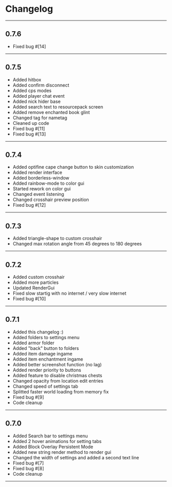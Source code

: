 # Changelog
***
## 0.7.6
- Fixed bug #[14]
***
## 0.7.5
- Added hitbox
- Added confirm disconnect
- Added cps modes
- Added player chat event
- Added nick hider base
- Added search text to resourcepack screen
- Added remove enchanted book glint
- Changed tag for nametag
- Cleaned up code
- Fixed bug #[11]
- Fixed bug #[13]
***
## 0.7.4
- Added optifine cape change button to skin customization
- Added render interface
- Added borderless-window
- Added rainbow-mode to color gui
- Started rework on color gui
- Changed event listening
- Changed crosshair preview position
- Fixed bug #[12]
***
## 0.7.3
- Added triangle-shape to custom crosshair
- Changed max rotation angle from 45 degrees to 180 degrees
***
## 0.7.2
- Added custom crosshair
- Added more particles
- Updated RenderGui
- Fixed slow startig with no internet / very slow internet
- Fixed bug #[10]
***
## 0.7.1
 - Added this changelog :)
 - Added folders to settings menu
 - Added armor folder
 - Added "back" button to folders
 - Added item damage ingame
 - Added item enchantment ingame
 - Added better screenshot function (no lag)
 - Added render priority to buttons
 - Added feature to disable christmas chests
 - Changed opacity from location edit entries
 - Changed speed of settings tab
 - Splitted faster world loading from memory fix
 - Fixed bug #[9]
 - Code cleanup
***
## 0.7.0
 - Added Search bar to settings menu
 - Added 2 hover animations for setting tabs
 - Added Block Overlay Persistent Mode
 - Added new string render method to render gui
 - Changed the width of settings and added a second text line
 - Fixed bug #[7]
 - Fixed bug #[8]
 - Code cleanup
 ***

